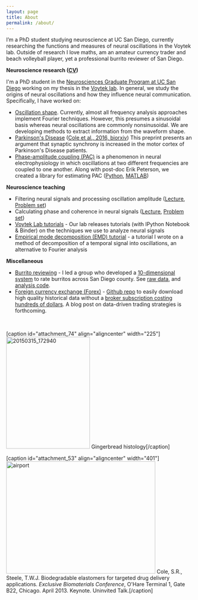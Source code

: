 ```yaml
---
layout: page
title: About
permalink: /about/
---
```


I’m a PhD student studying neuroscience at UC San Diego, currently researching the functions and measures of neural oscillations in the Voytek lab. Outside of research I love maths, am an amateur currency trader and beach volleyball player, yet a professional burrito reviewer of San Diego.

<strong>Neuroscience research (<a href="/assets/cv.pdf">CV</a>)</strong>

I'm a PhD student in the <a href="http://healthsciences.ucsd.edu/education/neurograd/Pages/default.aspx">Neurosciences Graduate Program at UC San Diego</a> working on my thesis in the <a href="http://voyteklab.com/">Voytek lab</a>. In general, we study the origins of neural oscillations and how they influence neural communication. Specifically, I have worked on:
<ul>
	<li><span style="text-decoration: underline;">Oscillation shape</span>. Currently, almost all frequency analysis approaches implement Fourier techniques. However, this presumes a sinusoidal basis whereas neural oscillations are commonly nonsinusoidal. We are developing methods to extract information from the waveform shape.</li>
	<li><span style="text-decoration: underline;">Parkinson's Disease</span> (<a href="http://biorxiv.org/content/early/2016/04/19/049304">Cole et al., 2016, biorxiv</a>) This preprint presents an argument that synaptic synchrony is increased in the motor cortex of Parkinson's Disease patients.</li>
	<li><span style="text-decoration: underline;">Phase-amplitude coupling (PAC)</span> is a phenomenon in neural electrophysiology in which oscillations at two different frequencies are coupled to one another. Along with post-doc Erik Peterson, we created a library for estimating PAC (<a href="https://pypi.python.org/pypi/pacpy">Python</a>, <a href="https://github.com/voytekresearch/pacmat">MATLAB</a>)</li>
</ul>
<strong>Neuroscience teaching</strong>
<ul>
	<li>Filtering neural signals and processing oscillation amplitude (<a href="https://www.youtube.com/watch?v=DIK5bfoTnlg">Lecture</a>, <a href="https://github.com/srcole/neurodemo/tree/master/Fourier%20analysis/ProblemSet1">Problem set</a>)</li>
	<li>Calculating phase and coherence in neural signals (<a href="https://www.youtube.com/watch?v=PAipVT_B_GY">Lecture</a>, <a href="https://github.com/srcole/neurodemo/tree/master/Fourier%20analysis/ProblemSet2">Problem set</a>)</li>
	<li><a href="https://github.com/voytekresearch/tutorials">Voytek Lab tutorials</a> - Our lab releases tutorials (with IPython Notebook &amp; Binder) on the techniques we use to analyze neural signals</li>
	<li><a href="https://github.com/srcole/binder_emd">Empirical mode decomposition (EMD) tutorial</a> - a tutorial I wrote on a method of decomposition of a temporal signal into oscillations, an alternative to Fourier analysis</li>
</ul>
<strong>Miscellaneous</strong>
<ul>
	<li><span style="text-decoration: underline;">Burrito reviewing</span> - I led a group who developed a <a href="https://sxcole.com/2016/05/22/100-burritos-in-san-diego-10-dimensional-rating-system/">10-dimensional system</a> to rate burritos across San Diego county. See <a href="https://docs.google.com/spreadsheets/d/18HkrklYz1bKpDLeL-kaMrGjAhUM6LeJMIACwEljCgaw/edit?usp=sharing">raw data</a>, and <a href="https://github.com/srcole/qwm/tree/master/burrito">analysis code</a>.</li>
	<li><span style="text-decoration: underline;">Foreign currency exchange (Forex)</span> - <a href="https://github.com/srcole/fxml">Github repo</a> to easily download high quality historical data without a <a href="http://www.fxcmapps.com/standalone/historical-data-downloader/">broker subscription costing hundreds of dollars</a>. A blog post on data-driven trading strategies is forthcoming.</li>
</ul>
&nbsp;

[caption id="attachment_74" align="aligncenter" width="225"]<img class=" size-medium wp-image-74 aligncenter" src="https://sxcole.files.wordpress.com/2015/03/20150315_172940.jpg?w=225" alt="20150315_172940" width="225" height="300" /> Gingerbread histology[/caption]

[caption id="attachment_53" align="aligncenter" width="401"]<img class=" wp-image-53 aligncenter" src="https://sxcole.files.wordpress.com/2015/03/airport.jpg?w=300" alt="airport" width="401" height="301" /> Cole, S.R., Steele, T.W.J. Biodegradable elastomers for targeted drug delivery applications. <em>Exclusive Biomaterials Conference</em>, O'Hare Terminal 1, Gate B22, Chicago. April 2013. Keynote. Uninvited Talk.[/caption]